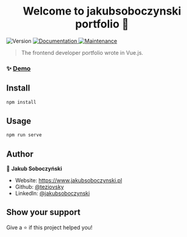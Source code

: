 <h1 align="center">Welcome to jakubsoboczynski portfolio 👋</h1>
<p>
  <img alt="Version" src="https://img.shields.io/badge/version-1.0.0-blue.svg?cacheSeconds=2592000" />
  <a href="https://github.com/teziovsky/jakubsoboczynski#readme" target="_blank">
    <img alt="Documentation" src="https://img.shields.io/badge/documentation-yes-brightgreen.svg" />
  </a>
  <a href="https://github.com/teziovsky/jakubsoboczynski/graphs/commit-activity" target="_blank">
    <img alt="Maintenance" src="https://img.shields.io/badge/Maintained%3F-yes-green.svg" />
  </a>
</p>

> The frontend developer portfolio wrote in Vue.js.

### ✨ [Demo](https://teziovsky.github.io/jakubsoboczynski/)

## Install

```sh
npm install
```

## Usage

```sh
npm run serve
```

## Author

👤 **Jakub Soboczyński**

- Website: https://www.jakubsoboczynski.pl
- Github: [@teziovsky](https://github.com/teziovsky)
- LinkedIn: [@jakubsoboczynski](https://linkedin.com/in/jakubsoboczynski)

## Show your support

Give a ⭐️ if this project helped you!
